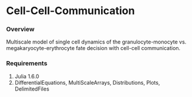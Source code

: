 # Cell-Cell-Communication

### Overview

Multiscale model of single cell dynamics of the granulocyte-monocyte vs. megakaryocyte-erythrocyte fate decision with cell-cell communication.

### Requirements

1. Julia 1.6.0
2. DifferentialEquations, MultiScaleArrays, Distributions, Plots, DelimitedFiles

